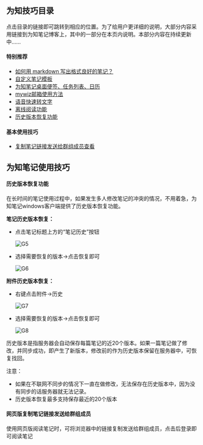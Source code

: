 ## 为知技巧目录
点击目录的链接即可跳转到相应的位置。为了给用户更详细的说明，大部分内容采用链接到为知笔记博客上，其中的一部分在本页内说明。本部分内容在持续更新中……


#### 特别推荐
+ [如何用 markdown 写出格式良好的笔记？](http://blog.wiz.cn/feature-markdown.html)
+ [自定义笔记模板](http://blog.wiz.cn/faq-templates.html)
+ [为知笔记桌面便签、任务列表、日历](http://blog.wiz.cn/wizsticker.html)
+ [mywiz邮箱使用方法](http://blog.wiz.cn/wiz-mywiz.html)
+ [语音快速转文字](http://blog.wiz.cn/android-6-0-9.html)
+ [离线阅读功能](http://blog.wiz.cn/offline.html)
+ <a href="#WebTipsVersion">历史版本恢复功能</a>

#### 基本使用技巧
+ <a href="#WebTipsLink">复制笔记链接发送给群组成员查看</a>

## 为知笔记使用技巧
#### <a name="WebTipsVersion">历史版本恢复功能</a>

在长时间的笔记使用过程中，如果发生多人修改笔记的冲突的情况，不用着急，为知笔记windows客户端提供了历史版本恢复功能。

**笔记历史版本恢复：**
+ 点击笔记标题上方的“笔记历史”按钮

    ![G5](img/G5.jpg)
    
+ 选择需要恢复的版本->点击恢复即可

    ![G6](img/G6.jpg)

**附件历史版本恢复：**
+ 右键点击附件->历史

    ![G7](img/G7.jpg)
    
+ 选择需要恢复的版本->点击恢复即可

    ![G8](img/G8.jpg)

历史版本是指服务器会自动保存每篇笔记的近20个版本。如果一篇笔记做了修改，并同步成功，即产生了新版本，修改前的作为历史版本保留在服务器中，可恢复找回。

注意：
- 如果在不联网不同步的情况下一直在做修改，无法保存在历史版本中，因为没有同步的话服务器就无法记录。
- 历史版本恢复最多支持保存最近的20个版本


#### <a name="WebTipsLink">网页版复制笔记链接发送给群组成员</a>
使用网页版阅读笔记时，可将浏览器中的链接复制发送给群组成员，点击后登录即可阅读笔记
